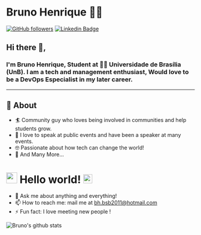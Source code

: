 # Bruno Henrique 👨‍💻

[![GitHub followers](https://img.shields.io/github/followers/brunohenrique00?label=Follow&style=social)](https://github.com/brunohenrique00/?tab=follow)
[![Linkedin Badge](https://img.shields.io/badge/-Bruno-blue?style=flat-square&logo=Linkedin&logoColor=white&link=https://www.linkedin.com/in/bruno-henrique-moreira-3131891a4/)](https://www.linkedin.com/in/bruno-henrique-moreira-3131891a4/)

## Hi there 👋,

### I'm Bruno Henrique, Student at 👨‍💻 Universidade de Brasília (UnB). I am a tech and management enthusiast, Would love to be a DevOps Especialist in my later career.
-------
  
## 🧐 About

- 🏄‍ Community guy who loves being involved in communities and help students grow.
- 🌱 I love to speak at public events and have been a speaker at many events.
- 🤓 Passionate about how tech can change the world!
- 👯 And Many More...

# <img src="https://github.com/TheDudeThatCode/TheDudeThatCode/blob/master/Assets/Hi.gif" width="29px"> Hello world!&nbsp;<img src="https://github.com/TheDudeThatCode/TheDudeThatCode/blob/master/Assets/Earth.gif" width="24px">

- 💬 Ask me about anything and everything!
- 📫 How to reach me: mail me at bh.bsb2011@hotmail.com
- ⚡ Fun fact: I love meeting new people !


![Bruno's github stats](https://github-readme-stats.vercel.app/api?username=brunohenrique00&show_icons=true&theme=tokyonight)
